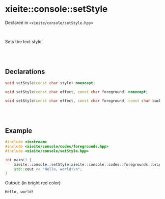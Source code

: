 # xieite::console::setStyle
Declared in `<xieite/console/setStyle.hpp>`

<br/>

Sets the text style.

<br/><br/>

## Declarations
```cpp
void setStyle(const char style) noexcept;

void setStyle(const char effect, const char foreground) noexcept;

void setStyle(const char effect, const char foreground, const char background) noexcept;
```

<br/><br/>

## Example
```cpp
#include <iostream>
#include <xieite/console/codes/foregrounds.hpp>
#include <xieite/console/setStyle.hpp>

int main() {
	xieite::console::setStyle(xieite::console::codes::foregrounds::brightRed);
	std::cout << "Hello, world!\n";
}
```
Output: (in bright red color)
```
Hello, world!
```
